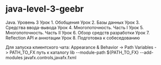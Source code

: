 # java-level-3-geebr
Java. Уровень 3
Урок 1. Обобщения
Урок 2. Базы данных
Урок 3. Средства ввода-вывода
Урок 4. Многопоточность. Часть I
Урок 5. Многопоточность. Часть II
Урок 6. Обзор средств разработки
Урок 7. Reflection API и аннотации
Урок 8. Подготовка к собеседованию

Для запуска клиентского чата:
Appearance & Behavior -> Path Variables -> PATH_TO_FX путь к каталогу lib
--module-path ${PATH_TO_FX} --add-modules javafx.controls,javafx.fxml

